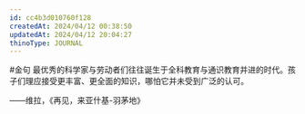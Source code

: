 ```yaml
---
id: cc4b3d010760f128
createdAt: 2024/04/12 00:38:50
updatedAt: 2024/04/12 20:04:27
thinoType: JOURNAL
---
```

#金句 最优秀的科学家与劳动者们往往诞生于全科教育与通识教育并进的时代。孩子们理应接受更丰富、更全面的知识，哪怕它并未受到广泛的认可。

——维拉，《再见，来亚什基-羽茅地》